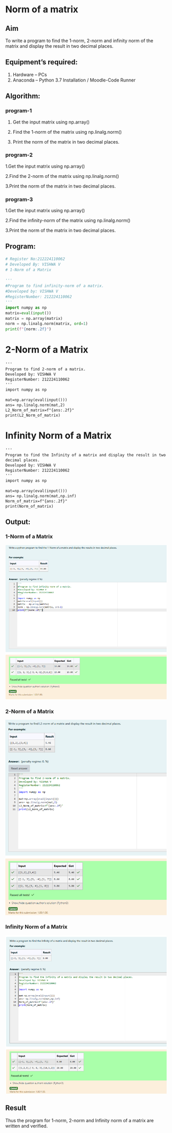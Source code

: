 # Norm of a matrix
## Aim
To write a program to find the 1-norm, 2-norm and infinity norm of the matrix and display the result in two decimal places.
## Equipment’s required:
1.	Hardware – PCs
2.	Anaconda – Python 3.7 Installation / Moodle-Code Runner
## Algorithm:
### program-1

1. Get the input matrix using np.array()   

2. Find the 1-norm of the matrix using np.linalg.norm()

3. Print the norm of the matrix in two decimal places.
### program-2

1.Get the input matrix using np.array()

2.Find the 2-norm of the matrix using np.linalg.norm()

3.Print the norm of the matrix in two decimal places.
### program-3

1.Get the input matrix using np.array()

2.Find the infinity-norm of the matrix using np.linalg.norm()

3.Print the norm of the matrix in two decimal places.
## Program:
```Python
# Register No:212224110062
# Developed By: VISHWA V
# 1-Norm of a Matrix

'''
#Program to find infinity-norm of a matrix.
#Developed by: VISHWA V
#RegisterNumber: 212224110062
'''
import numpy as np
matrix=eval(input())
matrix = np.array(matrix)
norm = np.linalg.norm(matrix, ord=1)
print(f"{norm:.2f}")
```
# 2-Norm of a Matrix
```
'''
Program to find 2-norm of a matrix.
Developed by: VISHWA V
RegisterNumber: 212224110062
'''
import numpy as np

mat=np.array(eval(input()))
ans= np.linalg.norm(mat,2)
L2_Norm_of_matrix=f"{ans:.2f}"
print(L2_Norm_of_matrix)
```

# Infinity Norm of a Matrix
```
'''
Program to find the Infinity of a matrix and display the result in two decimal places.
Developed by: VISHWA V
RegisterNumber: 212224110062
'''
import numpy as np

mat=np.array(eval(input()))
ans= np.linalg.norm(mat,np.inf)
Norm_of_matrix=f"{ans:.2f}"
print(Norm_of_matrix)

```
## Output:
### 1-Norm of a Matrix
![alt text](<Screenshot 2025-05-11 203604.png>)

### 2-Norm of a Matrix
![alt text](<Screenshot 2025-05-11 203614.png>)

### Infinity Norm of a Matrix
![alt text](<Screenshot 2025-05-11 203623.png>)

## Result
Thus the program for 1-norm, 2-norm and Infinity norm of a matrix are written and verified.
